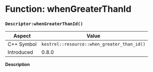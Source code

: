 
# Function: whenGreaterThanId
### `Descriptor:whenGreaterThanId()`

| Aspect | Value |
| --- | --- |
| C++ Symbol | `kestrel::resource::when_greater_than_id()` |
| Introduced | 0.8.0 |

**Description**


